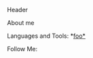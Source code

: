 Header

About me

Languages and Tools:
*[foo*](https://www.youtube.com/channel/UCPI3TrwpIqAcx3ueKduC2uA)

Follow Me:

